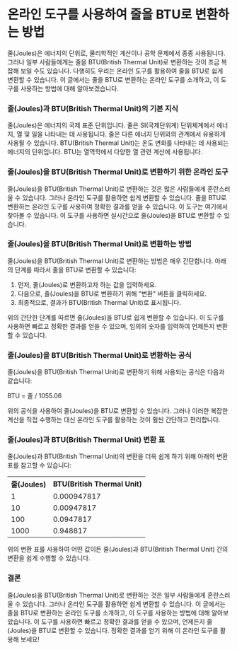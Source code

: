 온라인 도구를 사용하여 줄을 BTU로 변환하는 방법
============================

줄(Joules)은 에너지의 단위로, 물리학적인 계산이나 공학 문제에서 종종 사용됩니다. 그러나 일부 사람들에게는 줄을 BTU(British Thermal Unit)로 변환하는 것이 조금 복잡해 보일 수도 있습니다. 다행히도 우리는 온라인 도구를 활용하여 줄을 BTU로 쉽게 변환할 수 있습니다. 이 글에서는 줄을 BTU로 변환하는 온라인 도구를 소개하고, 이 도구를 사용하는 방법에 대해 알아보겠습니다.

### 줄(Joules)과 BTU(British Thermal Unit)의 기본 지식

줄(Joules)은 에너지의 국제 표준 단위입니다. 줄은 SI(국제단위계) 단위체계에서 에너지, 열 및 일을 나타내는 데 사용됩니다. 줄은 다른 에너지 단위와의 관계에서 유용하게 사용될 수 있습니다. BTU(British Thermal Unit)는 온도 변화를 나타내는 데 사용되는 에너지의 단위입니다. BTU는 열역학에서 다양한 열 관련 계산에 사용됩니다.

### 줄(Joules)을 BTU(British Thermal Unit)로 변환하기 위한 온라인 도구

줄(Joules)을 BTU(British Thermal Unit)로 변환하는 것은 많은 사람들에게 혼란스러울 수 있습니다. 그러나 온라인 도구를 활용하면 쉽게 변환할 수 있습니다. 줄을 BTU로 변환하는 온라인 도구를 사용하여 정확한 결과를 얻을 수 있습니다. 이 도구는 여기에서 찾아볼 수 있습니다. 이 도구를 사용하면 실시간으로 줄(Joules)을 BTU로 변환할 수 있습니다.

### 줄(Joules)을 BTU(British Thermal Unit)로 변환하는 방법

줄(Joules)을 BTU(British Thermal Unit)로 변환하는 방법은 매우 간단합니다. 아래의 단계를 따라서 줄을 BTU로 변환할 수 있습니다:

1. 먼저, 줄(Joules)로 변환하고자 하는 값을 입력하세요.
2. 다음으로, 줄(Joules)을 BTU로 변환하기 위해 "변환" 버튼을 클릭하세요.
3. 최종적으로, 결과가 BTU(British Thermal Unit)로 표시됩니다.

위의 간단한 단계를 따르면 줄(Joules)을 BTU로 쉽게 변환할 수 있습니다. 이 도구를 사용하면 빠르고 정확한 결과를 얻을 수 있으며, 임의의 숫자를 입력하여 언제든지 변환할 수 있습니다.

### 줄(Joules)을 BTU(British Thermal Unit)로 변환하는 공식

줄(Joules)을 BTU(British Thermal Unit)로 변환하기 위해 사용되는 공식은 다음과 같습니다:

BTU = 줄 / 1055.06

위의 공식을 사용하여 줄(Joules)을 BTU로 변환할 수 있습니다. 그러나 이러한 복잡한 계산을 직접 수행하는 대신 온라인 도구를 활용하는 것이 훨씬 간단하고 편리합니다.

### 줄(Joules)과 BTU(British Thermal Unit) 변환 표

줄(Joules)과 BTU(British Thermal Unit)의 변환을 더욱 쉽게 하기 위해 아래의 변환 표를 참고할 수 있습니다:

<table><tr><th>줄(Joules)</th><th>BTU(British Thermal Unit)</th></tr><tr><td>1</td><td>0.000947817</td></tr><tr><td>10</td><td>0.00947817</td></tr><tr><td>100</td><td>0.0947817</td></tr><tr><td>1000</td><td>0.948817</td></tr></table>

위의 변환 표를 사용하여 어떤 값이든 줄(Joules)과 BTU(British Thermal Unit) 간의 변환을 쉽게 수행할 수 있습니다.

### 결론

줄(Joules)을 BTU(British Thermal Unit)로 변환하는 것은 일부 사람들에게 혼란스러울 수 있습니다. 그러나 온라인 도구를 활용하면 쉽게 변환할 수 있습니다. 이 글에서는 줄을 BTU로 변환하는 온라인 도구를 소개하고, 이 도구를 사용하는 방법에 대해 알아보았습니다. 이 도구를 사용하면 빠르고 정확한 결과를 얻을 수 있으며, 언제든지 줄(Joules)을 BTU로 변환할 수 있습니다. 정확한 결과를 얻기 위해 이 온라인 도구를 활용해 보세요!